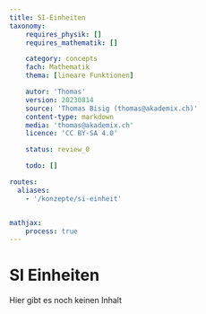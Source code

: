 ```yaml
---
title: SI-Einheiten
taxonomy:
	requires_physik: []
	requires_mathematik: []

	category: concepts
	fach: Mathematik
	thema: [lineare Funktionen]

	autor: 'Thomas'
	version: 20230814
	source: 'Thomas Bisig (thomas@akademix.ch)'
	content-type: markdown
	media: 'thomas@akademix.ch'
	licence: 'CC BY-SA 4.0'

	status: review_0

	todo: []

routes:
  aliases:
    - '/konzepte/si-einheit'


mathjax:
	process: true
---
```


# SI Einheiten

Hier gibt es noch keinen Inhalt